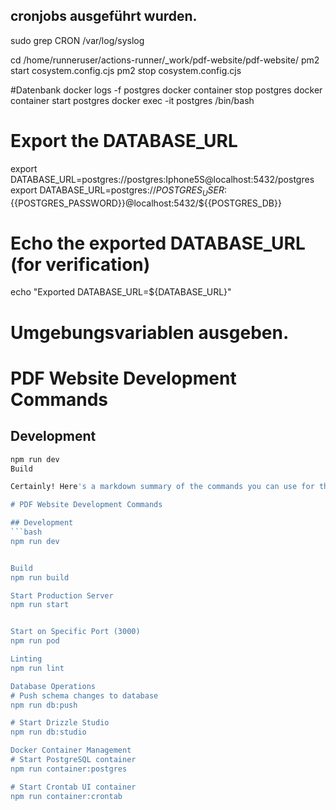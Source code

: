 ## cronjobs ausgeführt wurden.

sudo grep CRON /var/log/syslog

cd /home/runneruser/actions-runner/\_work/pdf-website/pdf-website/
pm2 start cosystem.config.cjs
pm2 stop cosystem.config.cjs

#Datenbank
docker logs -f postgres
docker container stop postgres
docker container start postgres
docker exec -it postgres /bin/bash

# Export the DATABASE_URL

export DATABASE_URL=postgres://postgres:Iphone5S@localhost:5432/postgres
export DATABASE_URL=postgres://${{POSTGRES_USER}}:${{POSTGRES_PASSWORD}}@localhost:5432/${{POSTGRES_DB}}
# Echo the exported DATABASE_URL (for verification)

echo "Exported DATABASE_URL=${DATABASE_URL}"

# Umgebungsvariablen ausgeben.

# PDF Website Development Commands

## Development

````bash
npm run dev
Build

Certainly! Here's a markdown summary of the commands you can use for the pdf-website project:

# PDF Website Development Commands

## Development
```bash
npm run dev


Build
npm run build

Start Production Server
npm run start


Start on Specific Port (3000)
npm run pod

Linting
npm run lint

Database Operations
# Push schema changes to database
npm run db:push

# Start Drizzle Studio
npm run db:studio

Docker Container Management
# Start PostgreSQL container
npm run container:postgres

# Start Crontab UI container
npm run container:crontab
````
